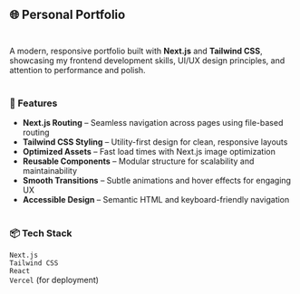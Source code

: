 ## 🌐 Personal Portfolio<br><br>

A modern, responsive portfolio built with <strong>Next.js</strong> and <strong>Tailwind CSS</strong>, showcasing my frontend development skills, UI/UX design principles, and attention to performance and polish.<br><br>

### 🚀 Features<br>
- <strong>Next.js Routing</strong> – Seamless navigation across pages using file-based routing<br>
- <strong>Tailwind CSS Styling</strong> – Utility-first design for clean, responsive layouts<br>
- <strong>Optimized Assets</strong> – Fast load times with Next.js image optimization<br>
- <strong>Reusable Components</strong> – Modular structure for scalability and maintainability<br>
- <strong>Smooth Transitions</strong> – Subtle animations and hover effects for engaging UX<br>
- <strong>Accessible Design</strong> – Semantic HTML and keyboard-friendly navigation<br><br>

### 📦 Tech Stack<br>
<code>Next.js</code><br>
<code>Tailwind CSS</code><br>
<code>React</code><br>
<code>Vercel</code> (for deployment)<br><br>


